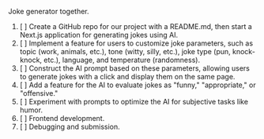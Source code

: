 Joke generator together.

1. [ ] Create a GitHub repo for our project with a README.md, then start a Next.js application for generating jokes using AI.
2. [ ] Implement a feature for users to customize joke parameters, such as topic (work, animals, etc.), tone (witty, silly, etc.), joke type (pun, knock-knock, etc.), language, and temperature (randomness).
3. [ ] Construct the AI prompt based on these parameters, allowing users to generate jokes with a click and display them on the same page.
4. [ ] Add a feature for the AI to evaluate jokes as "funny," "appropriate," or "offensive."
5. [ ] Experiment with prompts to optimize the AI for subjective tasks like humor.
6. [ ] Frontend development.
7. [ ] Debugging and submission.
